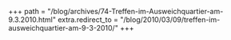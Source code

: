 +++
path = "/blog/archives/74-Treffen-im-Ausweichquartier-am-9.3.2010.html"
extra.redirect_to = "/blog/2010/03/09/treffen-im-ausweichquartier-am-9-3-2010/"
+++

